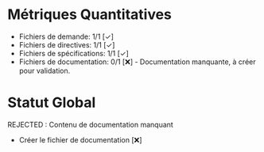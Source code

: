 # Métriques Quantitatives
- Fichiers de demande: 1/1 [✓]
- Fichiers de directives: 1/1 [✓] 
- Fichiers de spécifications: 1/1 [✓]
- Fichiers de documentation: 0/1 [❌] - Documentation manquante, à créer pour validation.

# Statut Global
REJECTED : Contenu de documentation manquant
- Créer le fichier de documentation [❌]
